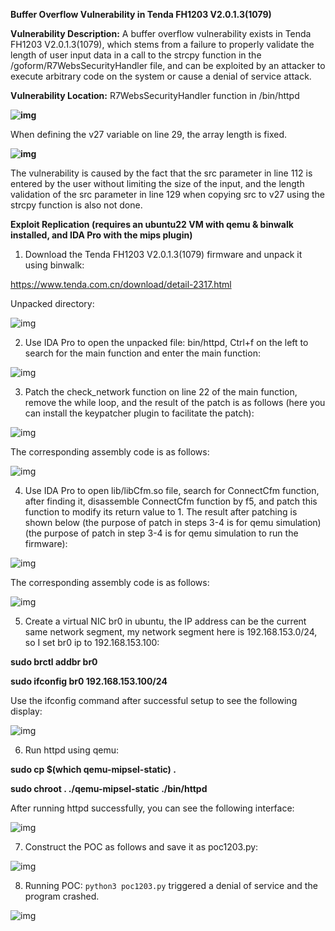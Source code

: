 **Buffer Overflow Vulnerability in Tenda FH1203 V2.0.1.3(1079)**

**Vulnerability Description:** A buffer overflow vulnerability exists in Tenda FH1203 V2.0.1.3(1079), which stems from a failure to properly validate the length of user input data in a call to the strcpy function in the /goform/R7WebsSecurityHandler file, and can be exploited by an attacker to execute arbitrary code on the system or cause a denial of service attack.

 

**Vulnerability Location:** R7WebsSecurityHandler function in /bin/httpd

**![img](file:///C:/Users/user/AppData/Local/Temp/msohtmlclip1/01/clip_image002.png)**

When defining the v27 variable on line 29, the array length is fixed.

**![img](file:///C:/Users/user/AppData/Local/Temp/msohtmlclip1/01/clip_image004.png)**

The vulnerability is caused by the fact that the src parameter in line 112 is entered by the user without limiting the size of the input, and the length validation of the src parameter in line 129 when copying src to v27 using the strcpy function is also not done.

 

**Exploit Replication (requires an ubuntu22 VM with qemu & binwalk installed, and IDA Pro with the mips plugin)**

1. Download the Tenda FH1203 V2.0.1.3(1079) firmware and unpack it using binwalk:

https://www.tenda.com.cn/download/detail-2317.html

Unpacked directory:

![img](file:///C:/Users/user/AppData/Local/Temp/msohtmlclip1/01/clip_image006.png)

 

2. Use IDA Pro to open the unpacked file: bin/httpd, Ctrl+f on the left to search for the main function and enter the main function:

![img](file:///C:/Users/user/AppData/Local/Temp/msohtmlclip1/01/clip_image008.png)

3. Patch the check_network function on line 22 of the main function, remove the while loop, and the result of the patch is as follows (here you can install the keypatcher plugin to facilitate the patch):

![img](file:///C:/Users/user/AppData/Local/Temp/msohtmlclip1/01/clip_image010.png)

The corresponding assembly code is as follows:

![img](file:///C:/Users/user/AppData/Local/Temp/msohtmlclip1/01/clip_image012.png)

4. Use IDA Pro to open lib/libCfm.so file, search for ConnectCfm function, after finding it, disassemble ConnectCfm function by f5, and patch this function to modify its return value to 1. The result after patching is shown below (the purpose of patch in steps 3-4 is for qemu simulation) (the purpose of patch in step 3-4 is for qemu simulation to run the firmware):

![img](file:///C:/Users/user/AppData/Local/Temp/msohtmlclip1/01/clip_image014.png)

The corresponding assembly code is as follows:

![img](file:///C:/Users/user/AppData/Local/Temp/msohtmlclip1/01/clip_image016.png)

 

5. Create a virtual NIC br0 in ubuntu, the IP address can be the current same network segment, my network segment here is 192.168.153.0/24, so I set br0 ip to 192.168.153.100:

**sudo brctl addbr br0**

**sudo ifconfig br0 192.168.153.100/24**

Use the ifconfig command after successful setup to see the following display:

![img](file:///C:/Users/user/AppData/Local/Temp/msohtmlclip1/01/clip_image018.png)

6. Run httpd using qemu:

**sudo cp $(which qemu-mipsel-static) .**

**sudo chroot . ./qemu-mipsel-static ./bin/httpd**

After running httpd successfully, you can see the following interface:

![img](file:///C:/Users/user/AppData/Local/Temp/msohtmlclip1/01/clip_image020.png)

7. Construct the POC as follows and save it as poc1203.py:

![img](file:///C:/Users/user/AppData/Local/Temp/msohtmlclip1/01/clip_image021.png)

8. Running POC: `python3 poc1203.py` triggered a denial of service and the program crashed.

![img](file:///C:/Users/user/AppData/Local/Temp/msohtmlclip1/01/clip_image023.png)